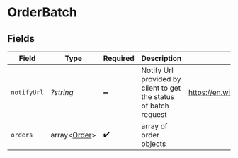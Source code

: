 # OrderBatch


## Fields

| Field                                                            | Type                                                             | Required                                                         | Description                                                      | Example                                                          |
| ---------------------------------------------------------------- | ---------------------------------------------------------------- | ---------------------------------------------------------------- | ---------------------------------------------------------------- | ---------------------------------------------------------------- |
| `notifyUrl`                                                      | *?string*                                                        | :heavy_minus_sign:                                               | Notify Url provided by client to get the status of batch request | https://en.wikipedia.org/wiki/Webhook                            |
| `orders`                                                         | array<[Order](../../models/shared/Order.md)>                     | :heavy_check_mark:                                               | array of order objects                                           |                                                                  |